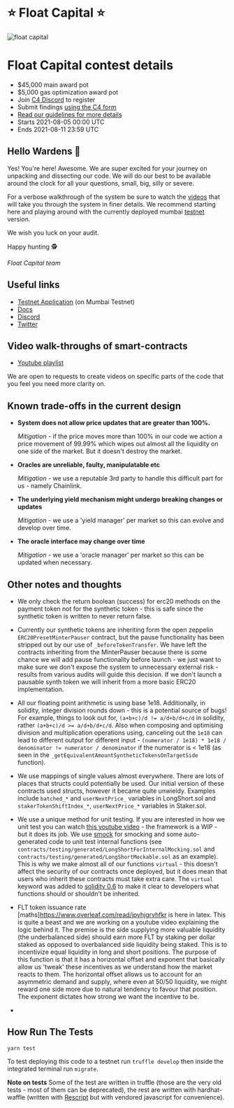 # ⭐️ Float Capital ⭐️


![float capital](/marketing-assets/float-saver.gif)


# Float Capital contest details

- $45,000 main award pot
- $5,000 gas optimization award pot
- Join [C4 Discord](https://discord.gg/EY5dvm3evD) to register
- Submit findings [using the C4 form](https://code423n4.com/2021-08-float-capital-contest/submit)
- [Read our guidelines for more details](https://code423n4.com/compete)
- Starts 2021-08-05 00:00 UTC
- Ends 2021-08-11 23:59 UTC


## Hello Wardens 👋

Yes! You're here! Awesome. We are super excited for your journey on unpacking and dissecting our code. We will do our best to be available around the clock for all your questions, small, big, silly or severe.

For a verbose walkthrough of the system be sure to watch the [videos](https://www.youtube.com/playlist?list=PL7RT-0ybd7joiqKeGklvFxcc8dNWpPBCk) that will take you through the system in finer details. We recommend starting here and playing around with the currently deployed mumbai [testnet](https://float.capital/app/markets) version.

We wish you luck on your audit.

Happy hunting 🕵

_Float Capital team_

## Useful links

- [Testnet Application](https://float.capital/app/markets) (on Mumbai Testnet)
- [Docs](https://docs.float.capital/)
- [Discord](https://discord.gg/6yXy45Yhj9)
- [Twitter](https://twitter.com/float_capital)

## Video walk-throughs of smart-contracts

- [Youtube playlist](https://www.youtube.com/playlist?list=PL7RT-0ybd7joiqKeGklvFxcc8dNWpPBCk)

We are open to requests to create videos on specific parts of the code that you feel you need more clarity on.

## Known trade-offs in the current design

- **System does not allow price updates that are greater than 100%.**

  _Mitigation_ - if the price moves more than 100% in our code we action a price movement of 99.99% which wipes out almost all the liquidity on one side of the market. But it doesn't destroy the market.

- **Oracles are unreliable, faulty, manipulatable etc**

  _Mitigation_ - we use a reputable 3rd party to handle this difficult part for us - namely Chainlink.

- **The underlying yield mechanism might undergo breaking changes or updates**

  _Mitigation_ - we use a 'yield manager' per market so this can evolve and develop over time.

- **The oracle interface may change over time**

  _Mitigation_ - we use a 'oracle manager' per market so this can be updated when necessary.

## Other notes and thoughts

- We only check the return boolean (success) for erc20 methods on the payment token not for the synthetic token - this is safe since the synthetic token is written to never return false.

- Currently our synthetic tokens are inheriting form the open zeppelin `ERC20PresetMinterPauser` contract, but the pause functionality has been stripped out by our use of `_beforeTokenTransfer`. We have left the contracts inheriting from the MinterPauser because there is some chance we will add pause functionality before launch - we just want to make sure we don't expose the system to unnecessary external risk - results from various audits will guide this decision. If we don't launch a pausable synth token we will inherit from a more basic ERC20 implementation.

- All our floating point arithmetic is using base 1e18. Additionally, in solidity, integer division rounds down - this is a potential source of bugs! For example, things to look out for, `(a+b+c)/d != a/d+b/d+c/d` in solidity, rather `(a+b+c)/d >= a/d+b/d+c/d`. Also when composing and optimising division and multiplication operations using, canceling out the `1e18` can lead to different output for different input - `(numerator / 1e18) * 1e18 / denominator != numerator / denominator` if the numerator is < 1e18 (as seen in the `_getEquivalentAmountSyntheticTokensOnTargetSide` function).

- We use mappings of single values almost everywhere. There are lots of places that structs could potentially be used. Our initial version of these contracts used structs, however it became quite unwieldy. Examples include `batched_*` and `userNextPrice_` variables in LongShort.sol and `stakerTokenShiftIndex_*`, `userNextPrice_*` variables in Staker.sol.

- We use a unique method for unit testing. If you are interested in how we unit test you can watch [this youtube video](https://youtu.be/E08d87QHrOo) - the framework is a WIP - but it does its job. We use [smock](https://github.com/ethereum-optimism/optimism/tree/develop/packages/smock) for smocking and some auto-generated code to unit test internal functions (see `contracts/testing/generated/LongShortForInternalMocking.sol` and `contracts/testing/generated/LongShortMockable.sol` as an example). This is why we make almost all of our functions `virtual` - this doesn't affect the security of our contracts once deployed, but it does mean that users who inherit these contracts must take extra care. The `virtual` keyword was added to [solidity 0.6](https://docs.soliditylang.org/en/v0.6.1/060-breaking-changes.html#explicitness-requirements) to make it clear to developers what functions should or shouldn't be inherited.

- FLT token issuance rate [maths]https://www.overleaf.com/read/jpyhjgrvhfkr is here in latex. This is quite a beast and we are working on a youtube video explaining the logic behind it. The premise is the side supplying more valuable liquidity (the underbalanced side) should earn more FLT by staking per dollar staked as opposed to overbalanced side liquidity being staked. This is to incentivize equal liquidity in long and short positions. The purpose of this function is that it has a horizontal offset and exponent that basically allow us 'tweak' these incentives as we understand how the market reacts to them. The horizontal offset allows us to account for an asymmetric demand and supply, where even at 50/50 liquidity, we might reward one side more due to natural tendency to favour that position. The exponent dictates how strong we want the incentive to be. 

- 
## How Run The Tests

`yarn test`

To test deploying this code to a testnet run `truffle develop` then inside the integrated terminal run `migrate`.

**Note on tests** Some of the test are written in truffle (those are the very old tests - most of them can be deprecated), the rest are written with hardhat-waffle (written with [Rescript](https://rescript-lang.org/) but with vendored javascript for convenience).
